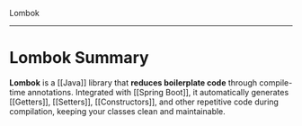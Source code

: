 Lombok

---


# **Lombok Summary**
**Lombok** is a [[Java]] library that **reduces boilerplate code** through compile-time annotations. Integrated with [[Spring Boot]], it automatically generates [[Getters]], [[Setters]], [[Constructors]], and other repetitive code during compilation, keeping your classes clean and maintainable.
